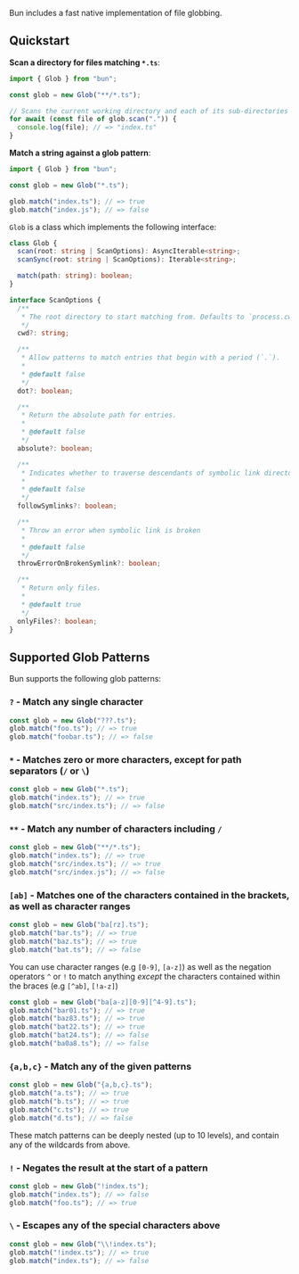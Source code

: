 Bun includes a fast native implementation of file globbing.

## Quickstart

**Scan a directory for files matching `*.ts`**:

```ts
import { Glob } from "bun";

const glob = new Glob("**/*.ts");

// Scans the current working directory and each of its sub-directories recursively
for await (const file of glob.scan(".")) {
  console.log(file); // => "index.ts"
}
```


**Match a string against a glob pattern**:

```ts
import { Glob } from "bun";

const glob = new Glob("*.ts");

glob.match("index.ts"); // => true
glob.match("index.js"); // => false
```

`Glob` is a class which implements the following interface:

```ts
class Glob {
  scan(root: string | ScanOptions): AsyncIterable<string>;
  scanSync(root: string | ScanOptions): Iterable<string>;

  match(path: string): boolean;
}

interface ScanOptions {
  /**
   * The root directory to start matching from. Defaults to `process.cwd()`
   */
  cwd?: string;

  /**
   * Allow patterns to match entries that begin with a period (`.`).
   *
   * @default false
   */
  dot?: boolean;

  /**
   * Return the absolute path for entries.
   *
   * @default false
   */
  absolute?: boolean;

  /**
   * Indicates whether to traverse descendants of symbolic link directories.
   *
   * @default false
   */
  followSymlinks?: boolean;

  /**
   * Throw an error when symbolic link is broken
   *
   * @default false
   */
  throwErrorOnBrokenSymlink?: boolean;

  /**
   * Return only files.
   *
   * @default true
   */
  onlyFiles?: boolean;
}
```

## Supported Glob Patterns

Bun supports the following glob patterns:

### `?` - Match any single character

```ts
const glob = new Glob("???.ts");
glob.match("foo.ts"); // => true
glob.match("foobar.ts"); // => false
```

### `*` - Matches zero or more characters, except for path separators (`/` or `\`)

```ts
const glob = new Glob("*.ts");
glob.match("index.ts"); // => true
glob.match("src/index.ts"); // => false
```

### `**` - Match any number of characters including `/`

```ts
const glob = new Glob("**/*.ts");
glob.match("index.ts"); // => true
glob.match("src/index.ts"); // => true
glob.match("src/index.js"); // => false
```

### `[ab]` - Matches one of the characters contained in the brackets, as well as character ranges

```ts
const glob = new Glob("ba[rz].ts");
glob.match("bar.ts"); // => true
glob.match("baz.ts"); // => true
glob.match("bat.ts"); // => false
```

You can use character ranges (e.g `[0-9]`, `[a-z]`) as well as the negation operators `^` or `!` to match anything _except_ the characters contained within the braces (e.g `[^ab]`, `[!a-z]`)

```ts
const glob = new Glob("ba[a-z][0-9][^4-9].ts");
glob.match("bar01.ts"); // => true
glob.match("baz83.ts"); // => true
glob.match("bat22.ts"); // => true
glob.match("bat24.ts"); // => false
glob.match("ba0a8.ts"); // => false
```

### `{a,b,c}` - Match any of the given patterns

```ts
const glob = new Glob("{a,b,c}.ts");
glob.match("a.ts"); // => true
glob.match("b.ts"); // => true
glob.match("c.ts"); // => true
glob.match("d.ts"); // => false
```

These match patterns can be deeply nested (up to 10 levels), and contain any of the wildcards from above.

### `!` - Negates the result at the start of a pattern

```ts
const glob = new Glob("!index.ts");
glob.match("index.ts"); // => false
glob.match("foo.ts"); // => true
```

### `\` - Escapes any of the special characters above

```ts
const glob = new Glob("\\!index.ts");
glob.match("!index.ts"); // => true
glob.match("index.ts"); // => false
```
